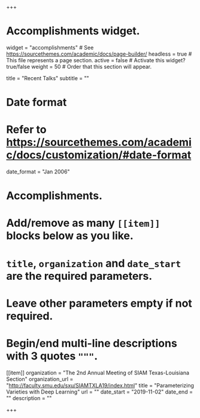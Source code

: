 +++
# Accomplishments widget.
widget = "accomplishments"  # See https://sourcethemes.com/academic/docs/page-builder/
headless = true  # This file represents a page section.
active = false  # Activate this widget? true/false
weight = 50  # Order that this section will appear.

title = "Recent Talks"
subtitle = ""

# Date format
#   Refer to https://sourcethemes.com/academic/docs/customization/#date-format
date_format = "Jan 2006"

# Accomplishments.
#   Add/remove as many `[[item]]` blocks below as you like.
#   `title`, `organization` and `date_start` are the required parameters.
#   Leave other parameters empty if not required.
#   Begin/end multi-line descriptions with 3 quotes `"""`.
 
 [[item]]
  organization = "The 2nd Annual Meeting of SIAM Texas-Louisiana Section"
  organization_url = "http://faculty.smu.edu/sxu/SIAMTXLA19/index.html"
  title = "Parameterizing Varieties with Deep Learning"
  url = ""
  date_start = "2019-11-02"
  date_end = ""
  description = ""

+++
